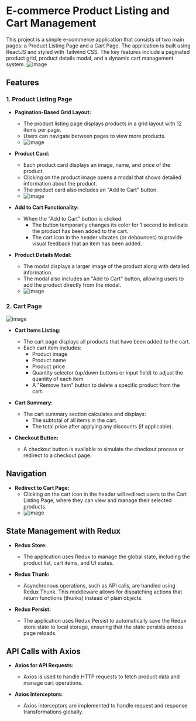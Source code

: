 # E-commerce Product Listing and Cart Management

This project is a simple e-commerce application that consists of two main pages: a Product Listing Page and a Cart Page. The application is built using ReactJS and styled with Tailwind CSS. The key features include a paginated product grid, product details modal, and a dynamic cart management system.
![image](https://github.com/user-attachments/assets/132a9935-7150-4de0-b8b2-2b9ed4c540fe)



## Features

### 1. Product Listing Page
- **Pagination-Based Grid Layout:**
  - The product listing page displays products in a grid layout with 12 items per page.
  - Users can navigate between pages to view more products.
  - ![image](https://github.com/user-attachments/assets/f89074ce-8090-472e-bec4-b2e7bceaef69)



- **Product Card:**
  - Each product card displays an image, name, and price of the product.
  - Clicking on the product image opens a modal that shows detailed information about the product.
  - The product card also includes an "Add to Cart" button.
  - ![image](https://github.com/user-attachments/assets/7265dfcc-0de0-4aa6-a1e3-13cea4213e2c)


- **Add to Cart Functionality:**
  - When the "Add to Cart" button is clicked:
    - The button temporarily changes its color for 1 second to indicate the product has been added to the cart.
    - The cart icon in the header vibrates (or debounces) to provide visual feedback that an item has been added.

- **Product Details Modal:**
  - The modal displays a larger image of the product along with detailed information.
  - The modal also includes an "Add to Cart" button, allowing users to add the product directly from the modal.
  - ![image](https://github.com/user-attachments/assets/3a39f7d2-d839-4fe8-9a0c-a5836129cb03)



### 2. Cart Page
![image](https://github.com/user-attachments/assets/bf2dde22-65fb-4783-ae1e-21dede2685a6)

- **Cart Items Listing:**
  - The cart page displays all products that have been added to the cart.
  - Each cart item includes:
    - Product image
    - Product name
    - Product price
    - Quantity selector (up/down buttons or input field) to adjust the quantity of each item
    - A "Remove Item" button to delete a specific product from the cart.

- **Cart Summary:**
  - The cart summary section calculates and displays:
    - The subtotal of all items in the cart.
    - The total price after applying any discounts (if applicable).

- **Checkout Button:**
  - A checkout button is available to simulate the checkout process or redirect to a checkout page.
 
## Navigation

- **Redirect to Cart Page:**
  - Clicking on the cart icon in the header will redirect users to the Cart Listing Page, where they can view and manage their selected products.
  - ![image](https://github.com/user-attachments/assets/0a83872d-70ab-460e-8d59-79a48f93a2b5)



## State Management with Redux

- **Redux Store:**
  - The application uses Redux to manage the global state, including the product list, cart items, and UI states.
  
- **Redux Thunk:**
  - Asynchronous operations, such as API calls, are handled using Redux Thunk. This middleware allows for dispatching actions that return functions (thunks) instead of plain objects.

- **Redux Persist:**
  - The application uses Redux Persist to automatically save the Redux store state to local storage, ensuring that the state persists across page reloads.

## API Calls with Axios

- **Axios for API Requests:**
  - Axios is used to handle HTTP requests to fetch product data and manage cart operations.
  
- **Axios Interceptors:**
  - Axios interceptors are implemented to handle request and response transformations globally.

